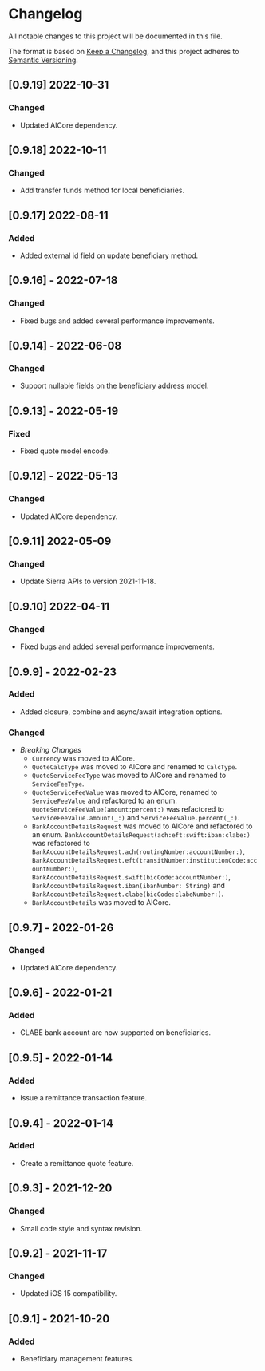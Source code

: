 # Changelog
All notable changes to this project will be documented in this file.

The format is based on [Keep a Changelog](https://keepachangelog.com/en/1.0.0/),
and this project adheres to [Semantic Versioning](https://semver.org/spec/v2.0.0.html).

## [0.9.19] 2022-10-31

### Changed
- Updated AlCore dependency.


## [0.9.18] 2022-10-11

### Changed
- Add transfer funds method for local beneficiaries.


## [0.9.17] 2022-08-11

### Added
- Added external id field on update beneficiary method.


## [0.9.16] - 2022-07-18

### Changed
- Fixed bugs and added several performance improvements.


## [0.9.14] - 2022-06-08

### Changed
- Support nullable fields on the beneficiary address model.


## [0.9.13] - 2022-05-19

### Fixed
- Fixed quote model encode.


## [0.9.12] - 2022-05-13

### Changed
- Updated AlCore dependency.


## [0.9.11] 2022-05-09

### Changed
- Update Sierra APIs to version 2021-11-18.


## [0.9.10] 2022-04-11

### Changed
- Fixed bugs and added several performance improvements.


## [0.9.9] - 2022-02-23

### Added
- Added closure, combine and async/await integration options.

### Changed
- *Breaking Changes*
    - `Currency` was moved to AlCore.
    - `QuoteCalcType` was moved to AlCore and renamed to `CalcType`.
    - `QuoteServiceFeeType` was moved to AlCore and renamed to `ServiceFeeType`.
    - `QuoteServiceFeeValue` was moved to AlCore, renamed to `ServiceFeeValue` and refactored to an enum. `QuoteServiceFeeValue(amount:percent:)` was refactored to `ServiceFeeValue.amount(_:)` and `ServiceFeeValue.percent(_:)`.
    - `BankAccountDetailsRequest` was moved to AlCore and refactored to an enum. `BankAccountDetailsRequest(ach:eft:swift:iban:clabe:)` was refactored to `BankAccountDetailsRequest.ach(routingNumber:accountNumber:)`, `BankAccountDetailsRequest.eft(transitNumber:institutionCode:accountNumber:)`, `BankAccountDetailsRequest.swift(bicCode:accountNumber:)`, `BankAccountDetailsRequest.iban(ibanNumber: String)` and `BankAccountDetailsRequest.clabe(bicCode:clabeNumber:)`.
    - `BankAccountDetails` was moved to AlCore.


## [0.9.7] - 2022-01-26

### Changed
- Updated AlCore dependency.


## [0.9.6] - 2022-01-21

### Added
- CLABE bank account are now supported on beneficiaries.


## [0.9.5] - 2022-01-14

### Added
- Issue a remittance transaction feature.


## [0.9.4] - 2022-01-14

### Added
- Create a remittance quote feature.


## [0.9.3] - 2021-12-20

### Changed
- Small code style and syntax revision.


## [0.9.2] - 2021-11-17

### Changed
- Updated iOS 15 compatibility.


## [0.9.1] - 2021-10-20

### Added
- Beneficiary management features.

